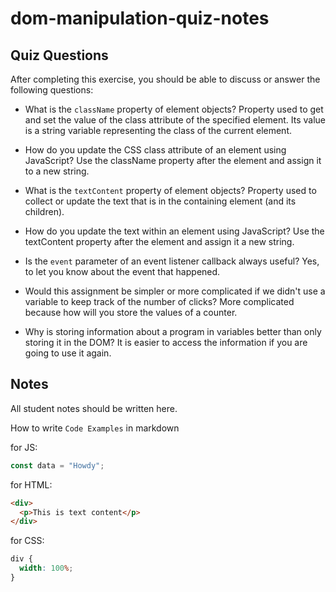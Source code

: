 # dom-manipulation-quiz-notes

## Quiz Questions

After completing this exercise, you should be able to discuss or answer the following questions:

- What is the `className` property of element objects?
Property used to get and set the value of the class attribute of the specified element. Its value is a string variable representing the class of the current element.

- How do you update the CSS class attribute of an element using JavaScript?
Use the className property after the element and assign it to a new string.

- What is the `textContent` property of element objects?
Property used to collect or update the text that is in the containing element (and its children).

- How do you update the text within an element using JavaScript?
Use the textContent property after the element and assign it a new string.

- Is the `event` parameter of an event listener callback always useful?
Yes, to let you know about the event that happened.

- Would this assignment be simpler or more complicated if we didn't use a variable to keep track of the number of clicks?
More complicated because how will you store the values of a counter.

- Why is storing information about a program in variables better than only storing it in the DOM?
It is easier to access the information if you are going to use it again.


## Notes

All student notes should be written here.


How to write `Code Examples` in markdown

for JS:

```javascript
const data = "Howdy";
```

for HTML:

```html
<div>
  <p>This is text content</p>
</div>
```

for CSS:

```css
div {
  width: 100%;
}
```

